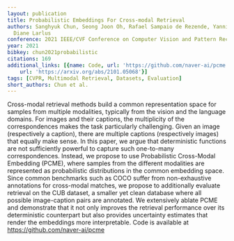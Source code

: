 ```yaml
---
layout: publication
title: Probabilistic Embeddings For Cross-modal Retrieval
authors: Sanghyuk Chun, Seong Joon Oh, Rafael Sampaio de Rezende, Yannis Kalantidis,
  Diane Larlus
conference: 2021 IEEE/CVF Conference on Computer Vision and Pattern Recognition (CVPR)
year: 2021
bibkey: chun2021probabilistic
citations: 169
additional_links: [{name: Code, url: 'https://github.com/naver-ai/pcme'}, {name: Paper,
    url: 'https://arxiv.org/abs/2101.05068'}]
tags: [CVPR, Multimodal Retrieval, Datasets, Evaluation]
short_authors: Chun et al.
---
```

Cross-modal retrieval methods build a common representation space for samples
from multiple modalities, typically from the vision and the language domains.
For images and their captions, the multiplicity of the correspondences makes
the task particularly challenging. Given an image (respectively a caption),
there are multiple captions (respectively images) that equally make sense. In
this paper, we argue that deterministic functions are not sufficiently powerful
to capture such one-to-many correspondences. Instead, we propose to use
Probabilistic Cross-Modal Embedding (PCME), where samples from the different
modalities are represented as probabilistic distributions in the common
embedding space. Since common benchmarks such as COCO suffer from
non-exhaustive annotations for cross-modal matches, we propose to additionally
evaluate retrieval on the CUB dataset, a smaller yet clean database where all
possible image-caption pairs are annotated. We extensively ablate PCME and
demonstrate that it not only improves the retrieval performance over its
deterministic counterpart but also provides uncertainty estimates that render
the embeddings more interpretable. Code is available at
https://github.com/naver-ai/pcme